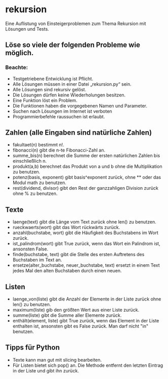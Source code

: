 # rekursion
Eine Auflistung von Einsteigerproblemen zum Thema Rekursion mit Lösungen und Tests.

## Löse so viele der folgenden Probleme wie möglich. 
### Beachte:
- Testgetriebene Entwicklung ist Pflicht.
- Alle Lösungen müssen in einer Datei „rekursion.py“ sein.
- Alle Lösungen sind rekursiv gelöst.
- Die Lösungen dürfen keine Wiederholungen besitzen.
- Eine Funktion löst ein Problem.
- Die Funktionen haben die vorgegebenen Namen und Parameter.
- Suchen nach Lösungen im Internet ist verboten
- Programmierbefehle raussuchen ist erlaubt.

## Zahlen (alle Eingaben sind natürliche Zahlen)
- fakultaet(n) bestimmt n!.
- fibonacci(n) gibt die n-te Fibonacci-Zahl an.
- summe_bis(n) berechnet die Summe der ersten natürlichen Zahlen bis einschließlich n.
- produkt(a,b) berechnet das Produkt von a und b ohne die Multiplikation zu benutzen.
- potenz(basis, exponent) gibt basis^exponent zurück, ohne ** oder das Modul math zu benutzen.
- rest(dividend, divisor) gibt den Rest der ganzzahligen Division zurück ohne % zu benutzen.
	
## Texte 
- laenge(text) gibt die Länge vom Text zurück ohne len() zu benutzen.
- rueckwaerts(wort) gibt das Wort rückwärts zurück.
- anzahl(buchstabe, wort) gibt die Häufigkeit des Buchstabens im Wort zurück. 
- ist_palindrom(wort) gibt True zurück, wenn das Wort ein Palindrom ist, ansonsten False. 
- finde(buchstabe, text) gibt die Stelle des ersten Auftretens des Buchstaben im Text an.
- ersetze(alter_buchstabe, neuer_buchstabe, text) ersetzt in einem Text jedes Mal den alten Buchstaben durch einen neuen.

## Listen 
- laenge_von(liste) gibt die Anzahl der Elemente in der Liste zurück ohne len() zu benutzen.
- maximum(liste) gib den größten Wert aus einer Liste zurück.
- summe(liste) gibt die Summe aller Elemente zurück.
- enthält(element, liste) gibt True zurück, wenn das Element in der Liste enthalten ist, ansonsten gibt es False zurück. Man darf nicht "in" benutzen.

## Tipps für Python
- Texte kann man gut mit slicing bearbeiten.
- Für Listen bietet sich pop() an. Die Methode entfernt den letzten Eintrag in der Liste und gibt ihn zurück.
